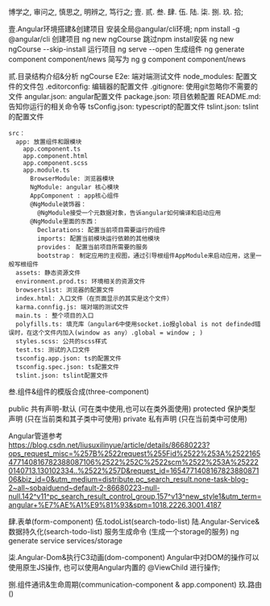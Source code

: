 博学之, 审问之, 慎思之, 明辨之, 笃行之;
壹. 贰. 叁. 肆. 伍. 陆. 柒. 捌. 玖. 拾;





壹.Angular环境搭建&创建项目
  安装全局@angular/cli环境;
    npm install -g @angular/cli
  创建项目
    ng new ngCourse
  跳过npm install安装
    ng new ngCourse --skip-install
  运行项目
    ng serve --open
  生成组件
    ng generate component component/news
    简写为
    ng g component component/news
  




贰.目录结构介绍&分析
  ngCourse
    E2e: 端对端测试文件
    node_modules: 配置文件的文件包
    .editorconfig: 编辑器的配置文件
    .gitignore: 使用git忽略你不需要的文件
    angular.json: angular配置文件
    package.json: 项目依赖配置
    README.md: 告知你运行的相关命令等
    tsConfig.json: typescript的配置文件
    tslint.json: tslint的配置文件

    src：
      app: 放置组件和跟模块
        app.component.ts                  
        app.component.html
        app.component.scss
        app.module.ts
          BrowserModule: 浏览器模块
          NgModule: angular 核心模块
          AppComponent : app核心组件
          @NgModule装饰器：
            @NgModule接受一个元数据对象，告诉angular如何编译和启动应用
          @NgModule里面的东西：
            Declarations: 配置当前项目需要运行的组件
            imports: 配置当前模块运行依赖的其他模块
            provides： 配置当前项目所需要的服务
            bootstrap： 制定应用的主视图，通过引导根组件AppModule来启动应用，这里一般写根组件
      assets: 静态资源文件
      environment.prod.ts: 环境相关的资源文件
      browserslist: 浏览器的配置文件
      index.html: 入口文件（在页面显示的其实是这个文件）
      karma.connfig.js: 端对端的测试文件
      main.ts : 整个项目的入口
      polyfills.ts: 填充库（angular6中使用socket.io报global is not definded错误时，在这个文件内加入(window as any）.global = window ; )
      styles.scss: 公共的scss样式
      test.ts: 测试的入口文件
      tsconfig.app.json: ts的配置文件
      tsconfig.spec.json: ts配置文件
      tslint.json: tslint配置文件









叁.组件&组件的模版合成(three-component)

  public        共有声明-默认  (可在类中使用,也可以在类外面使用)
  protected     保护类型声明  (只在当前类和其子类中可使用)
  private       私有声明  (只在当前类中可使用)
  
  Angular管道参考
    https://blog.csdn.net/liusuxilinyue/article/details/86680223?ops_request_misc=%257B%2522request%255Fid%2522%253A%2522165477140816782388087106%2522%252C%2522scm%2522%253A%252220140713.130102334..%2522%257D&request_id=165477140816782388087106&biz_id=0&utm_medium=distribute.pc_search_result.none-task-blog-2~all~sobaiduend~default-2-86680223-null-null.142^v11^pc_search_result_control_group,157^v13^new_style1&utm_term=angular+%E7%AE%A1%E9%81%93&spm=1018.2226.3001.4187
  






肆.表单(form-component)
伍.todoList(search-todo-list)
陆.Angular-Service&数据持久化(search-todo-list)
  服务生成命令 (生成一个storage的服务)
  ng generate service services/storage
  
柒.Angular-Dom&执行C3动画(dom-component)
  Angular中对DOM的操作可以使用原生JS操作, 也可以使用Angular内置的 @ViewChild 进行操作;
  
捌.组件通讯&生命周期(communication-component & app.component)
玖.路由()